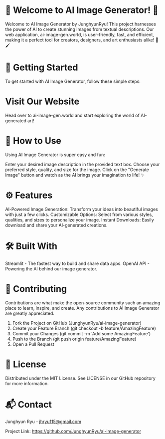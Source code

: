 # 🌟 Welcome to AI Image Generator! 🌟
Welcome to AI Image Generator by JunghyunRyu! This project harnesses the power of AI to create stunning images from textual descriptions. Our web application, ai-image-gen.world, is user-friendly, fast, and efficient, making it a perfect tool for creators, designers, and art enthusiasts alike! 🎨🖌️

# 🚀 Getting Started
To get started with AI Image Generator, follow these simple steps:

# Visit Our Website

Head over to ai-image-gen.world and start exploring the world of AI-generated art!

# 📖 How to Use
Using AI Image Generator is super easy and fun:

Enter your desired image description in the provided text box.
Choose your preferred style, quality, and size for the image.
Click on the "Generate Image" button and watch as the AI brings your imagination to life! ✨

# ⚙️ Features
AI-Powered Image Generation: Transform your ideas into beautiful images with just a few clicks.
Customizable Options: Select from various styles, qualities, and sizes to personalize your image.
Instant Downloads: Easily download and share your AI-generated creations.

# 🛠 Built With
Streamlit - The fastest way to build and share data apps.
OpenAI API - Powering the AI behind our image generator.

# 🤝 Contributing
Contributions are what make the open-source community such an amazing place to learn, inspire, and create. Any contributions to AI Image Generator are greatly appreciated.

1. Fork the Project on GitHub (JunghyunRyu/ai-image-generator)
2. Create your Feature Branch (git checkout -b feature/AmazingFeature)
3. Commit your Changes (git commit -m 'Add some AmazingFeature')
4. Push to the Branch (git push origin feature/AmazingFeature)
5. Open a Pull Request

# 📝 License
Distributed under the MIT License. See LICENSE in our GitHub repository for more information.

# 📬 Contact
Junghyun Ryu - jhryu115@gmail.com

Project Link: https://github.com/JunghyunRyu/ai-image-generator

